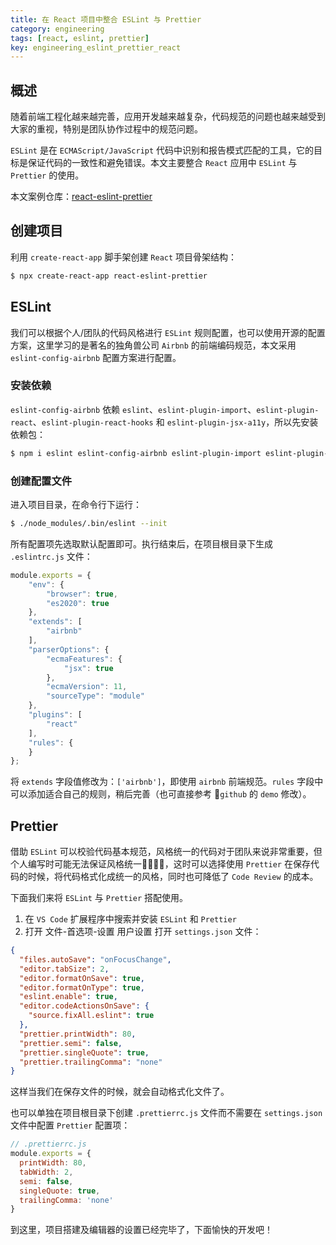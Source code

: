 ```yaml
---
title: 在 React 项目中整合 ESLint 与 Prettier
category: engineering
tags: [react, eslint, prettier]
key: engineering_eslint_prettier_react
---
```


##  概述

随着前端工程化越来越完善，应用开发越来越复杂，代码规范的问题也越来越受到大家的重视，特别是团队协作过程中的规范问题。

`ESLint` 是在 `ECMAScript/JavaScript` 代码中识别和报告模式匹配的工具，它的目标是保证代码的一致性和避免错误。本文主要整合 `React` 应用中 `ESLint` 与 `Prettier` 的使用。

本文案例仓库：[react-eslint-prettier](https://github.com/itrainhub/react-eslint-prettier.git)

## 创建项目

利用 `create-react-app` 脚手架创建 `React` 项目骨架结构：

```bash
$ npx create-react-app react-eslint-prettier
```

## ESLint

我们可以根据个人/团队的代码风格进行 `ESLint` 规则配置，也可以使用开源的配置方案，这里学习的是著名的独角兽公司 `Airbnb` 的前端编码规范，本文采用 `eslint-config-airbnb` 配置方案进行配置。

### 安装依赖

`eslint-config-airbnb` 依赖 `eslint`、`eslint-plugin-import`、`eslint-plugin-react`、`eslint-plugin-react-hooks` 和 `eslint-plugin-jsx-a11y`，所以先安装依赖包：

```bash
$ npm i eslint eslint-config-airbnb eslint-plugin-import eslint-plugin-react eslint-plugin-react-hooks eslint-plugin-jsx-a11y -D
```

### 创建配置文件

进入项目目录，在命令行下运行：

```bash
$ ./node_modules/.bin/eslint --init
```

所有配置项先选取默认配置即可。执行结束后，在项目根目录下生成 `.eslintrc.js` 文件：

```js
module.exports = {
    "env": {
        "browser": true,
        "es2020": true
    },
    "extends": [
        "airbnb"
    ],
    "parserOptions": {
        "ecmaFeatures": {
            "jsx": true
        },
        "ecmaVersion": 11,
        "sourceType": "module"
    },
    "plugins": [
        "react"
    ],
    "rules": {
    }
};
```

将 `extends` 字段值修改为：`['airbnb']`，即使用 `airbnb` 前端规范。`rules` 字段中可以添加适合自己的规则，稍后完善（也可直接参考 `github` 的 `demo` 修改）。

## Prettier

借助 `ESLint` 可以校验代码基本规范，风格统一的代码对于团队来说非常重要，但个人编写时可能无法保证风格统一，这时可以选择使用 `Prettier` 在保存代码的时候，将代码格式化成统一的风格，同时也可降低了 `Code Review` 的成本。

下面我们来将 `ESLint` 与 `Prettier` 搭配使用。

1. 在 `VS Code` 扩展程序中搜索并安装 `ESLint` 和 `Prettier`
2. 打开 文件-首选项-设置 用户设置 打开 `settings.json` 文件：

```json
{
  "files.autoSave": "onFocusChange",
  "editor.tabSize": 2,
  "editor.formatOnSave": true,
  "editor.formatOnType": true,
  "eslint.enable": true,
  "editor.codeActionsOnSave": {
    "source.fixAll.eslint": true
  },
  "prettier.printWidth": 80,
  "prettier.semi": false,
  "prettier.singleQuote": true,
  "prettier.trailingComma": "none"
}
```

这样当我们在保存文件的时候，就会自动格式化文件了。

也可以单独在项目根目录下创建 `.prettierrc.js` 文件而不需要在 `settings.json` 文件中配置 `Prettier` 配置项：

```js
// .prettierrc.js
module.exports = {
  printWidth: 80,
  tabWidth: 2,
  semi: false,
  singleQuote: true,
  trailingComma: 'none'
}
```

到这里，项目搭建及编辑器的设置已经完毕了，下面愉快的开发吧！
